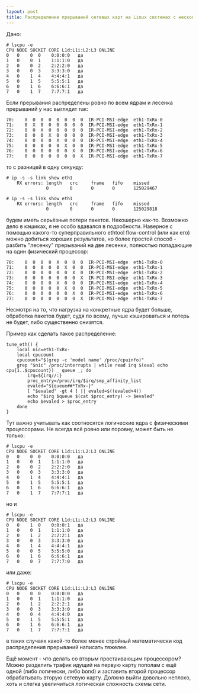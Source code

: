 ```yaml
---
layout: post
title: Распределение прерываний сетевых карт на Linux системах с несколькими физическими процессорами
---
```


Дано:

```
# lscpu -e
CPU NODE SOCKET CORE L1d:L1i:L2:L3 ONLINE
0   0    0  0    0:0:0:0   да
1   0    0  1    1:1:1:0   да
2   0    0  2    2:2:2:0   да
3   0    0  3    3:3:3:0   да
4   0    1  4    4:4:4:1   да
5   0    1  5    5:5:5:1   да
6   0    1  6    6:6:6:1   да
7   0    1  7    7:7:7:1   да
```

Если прерывания распределены ровно по всем ядрам и лесенка прерываний у нас выглядит так:

```
70:    X  0  0  0  0  0  0  0  IR-PCI-MSI-edge  eth1-TxRx-0
71:    0  X  0  0  0  0  0  0  IR-PCI-MSI-edge  eth1-TxRx-1
72:    0  0  X  0  0  0  0  0  IR-PCI-MSI-edge  eth1-TxRx-2
73:    0  0  0  X  0  0  0  0  IR-PCI-MSI-edge  eth1-TxRx-3
74:    0  0  0  0  X  0  0  0  IR-PCI-MSI-edge  eth1-TxRx-4
75:    0  0  0  0  0  X  0  0  IR-PCI-MSI-edge  eth1-TxRx-5
76:    0  0  0  0  0  0  X  0  IR-PCI-MSI-edge  eth1-TxRx-6
77:    0  0  0  0  0  0  0  X  IR-PCI-MSI-edge  eth1-TxRx-7
```

то с разницей в одну секунду:

```
# ip -s -s link show eth1
    RX errors: length   crc     frame   fifo    missed
               0        0       0       0       125029467

# ip -s -s link show eth1
    RX errors: length   crc     frame   fifo    missed
               0        0       0       0       125029818
```

будем иметь серьёзные потери пакетов. Некошерно как-то. Возможно дело в кэшиках, я не особо вдавался в подробности. Наверное с помощью какого-то суперправильного ethtool flow-control (или как его) можно добиться хороших результатов, но более простой способ - разбить "лесенку" прерываний на две лесенки, полностью попадающие на один физический процессор:

```
70:    0  0  0  0  X  0  0  0  IR-PCI-MSI-edge  eth1-TxRx-0
71:    0  0  0  0  0  X  0  0  IR-PCI-MSI-edge  eth1-TxRx-1
72:    0  0  0  0  0  0  X  0  IR-PCI-MSI-edge  eth1-TxRx-2
73:    0  0  0  0  0  0  0  X  IR-PCI-MSI-edge  eth1-TxRx-3
74:    0  0  0  0  X  0  0  0  IR-PCI-MSI-edge  eth1-TxRx-4
75:    0  0  0  0  0  X  0  0  IR-PCI-MSI-edge  eth1-TxRx-5
76:    0  0  0  0  0  0  X  0  IR-PCI-MSI-edge  eth1-TxRx-6
77:    0  0  0  0  0  0  0  X  IR-PCI-MSI-edge  eth1-TxRx-7
```

Несмотря на то, что нагрузка на конкретные ядра будет больше, обработка пакетов будет, судя по всему, лучше кэшироваться и потерь не будет, либо существенно снизятся.

Пример как сделать такое распределение:

```
tune_eth() {
	local nic=eth1-TxRx-
	local cpucount
	cpucount="$(grep -c 'model name' /proc/cpuinfo)"
	grep "$nic" /proc/interrupts | while read irq $(eval echo cpu{1..$cpucount}) _ queue _; do
		irq=${irq//:}
		proc_entry=/proc/irq/$irq/smp_affinity_list
		evaled="${queue##*TxRx-}"
		[ "$evaled" -gt 4 ] || evaled=$((evaled+4))
		echo "$irq $queue $(cat $proc_entry) -> $evaled"
		echo $evaled > $proc_entry
	done
}
```

Тут важно учитывать как соотносятся логические ядра с физическими процессорами. Не всегда всё ровно или поровну, может быть не только:

```
# lscpu -e
CPU NODE SOCKET CORE L1d:L1i:L2:L3 ONLINE
0   0    0  0    0:0:0:0   да
1   0    0  1    1:1:1:0   да
2   0    0  2    2:2:2:0   да
3   0    0  3    3:3:3:0   да
4   0    1  4    4:4:4:1   да
5   0    1  5    5:5:5:1   да
6   0    1  6    6:6:6:1   да
7   0    1  7    7:7:7:1   да
```

но и

```
# lscpu -e
CPU NODE SOCKET CORE L1d:L1i:L2:L3 ONLINE
0   0    1  0    0:0:0:1   да
1   0    0  1    1:1:1:0   да
2   0    1  2    2:2:2:1   да
3   0    0  3    3:3:3:0   да
4   0    1  4    4:4:4:1   да
5   0    0  5    5:5:5:0   да
6   0    1  6    6:6:6:1   да
7   0    0  7    7:7:7:0   да
```

или даже:

```
# lscpu -e
CPU NODE SOCKET CORE L1d:L1i:L2:L3 ONLINE
0   0    0  0    0:0:0:0   да
1   0    0  1    1:1:1:0   да
2   0    1  2    2:2:2:1   да
3   0    0  3    3:3:3:0   да
4   0    0  4    4:4:4:0   да
5   0    1  5    5:5:5:1   да
6   0    1  6    6:6:6:1   да
7   0    1  7    7:7:7:1   да
```

в таких случаях какой-то более менее стройный математически код распределения прерываний написать тяжелее.

Ещё момент - что делать со вторым простаивающим процессором? Можно разделить трафик идущий на первую карту пополам с ещё одной (либо логически, либо bond) и заставить второй процессор обрабатывать вторую сетевую карту. Должно выйти довольно неплохо, хоть и слегка увеличиться логическая сложность схемы сети.
